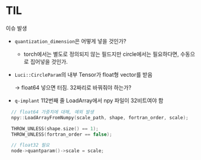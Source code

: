 # TIL

이슈 발생

- `quantization_dimension`은 어떻게 넣을 것인가?

    - torch에서는 별도로 정의되지 않는 필드지만 circle에서는 필요하다면, 수동으로 집어넣을 것인가.

- `Luci::CircleParam`의 내부 Tensor가 float형 vector를 받음

    -> float64 넣으면 터짐. 32짜리로 바꿔줘야 하는가?

- `q-implant` 112번째 줄 LoadArray에서 npy 파일이 32비트여야 함

```cpp
  // float64 가중치에 대해, 예외 발생
  npy::LoadArrayFromNumpy(scale_path, shape, fortran_order, scale);

  THROW_UNLESS(shape.size() == 1);
  THROW_UNLESS(fortran_order == false);

  // float32 필요
  node->quantparam()->scale = scale;
```